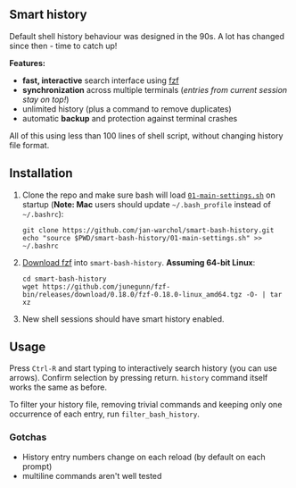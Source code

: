 Smart history
-------------

Default shell history behaviour was designed in the 90s. A lot has
changed since then - time to catch up!

**Features:**

- **fast, interactive** search interface using
  [fzf](https://github.com/junegunn/fzf)
- **synchronization** across multiple terminals (_entries from current session stay
  on top!_)
- unlimited history (plus a command to remove duplicates)
- automatic **backup** and protection against terminal crashes

All of this using less than 100 lines of shell script, without changing history
file format.



Installation
------------

1.  Clone the repo and make sure bash will load
    [`01-main-settings.sh`](./01-main-settings.sh) on startup (**Note: Mac**
    users should update `~/.bash_profile` instead of `~/.bashrc`):

        git clone https://github.com/jan-warchol/smart-bash-history.git
        echo "source $PWD/smart-bash-history/01-main-settings.sh" >> ~/.bashrc

2.  [Download fzf](https://github.com/junegunn/fzf-bin/releases) into
    `smart-bash-history`. **Assuming 64-bit Linux**:

        cd smart-bash-history
        wget https://github.com/junegunn/fzf-bin/releases/download/0.18.0/fzf-0.18.0-linux_amd64.tgz -O- | tar xz

3.  New shell sessions should have smart history enabled.



Usage
-----

Press `Ctrl-R` and start typing to interactively search history (you can
use arrows). Confirm selection by pressing return. `history`
command itself works the same as before.

To filter your history file, removing trivial commands and keeping only one
occurrence of each entry, run `filter_bash_history`.



### Gotchas

- History entry numbers change on each reload (by default on each prompt)
- multiline commands aren't well tested
